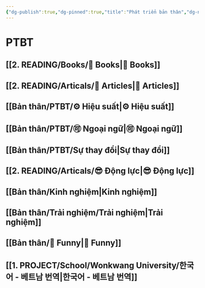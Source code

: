 ```yaml
---
{"dg-publish":true,"dg-pinned":true,"title":"Phát triển bản thân","dg-note-icon":1,"tags":["PTBT"],"permalink":"/ptbt/","pinned":true,"dgPassFrontmatter":true}
---
```



# PTBT

## [[2. READING/Books/📖 Books\|📖 Books]]

## [[2. READING/Articals/📰 Articles\|📰 Articles]]

## [[Bản thân/PTBT/⚙️ Hiệu suất\|⚙️ Hiệu suất]]

## [[Bản thân/PTBT/🉑 Ngoại ngữ\|🉑 Ngoại ngữ]]

## [[Bản thân/PTBT/Sự thay đổi\|Sự thay đổi]]

## [[2. READING/Articals/😎 Động lực\|😎 Động lực]]

## [[Bản thân/Kinh nghiệm\|Kinh nghiệm]]

## [[Bản thân/Trải nghiệm/Trải nghiệm\|Trải nghiệm]]

## [[Bản thân/🤣 Funny\|🤣 Funny]]

## [[1. PROJECT/School/Wonkwang University/한국어 - 베트남 번역\|한국어 - 베트남 번역]]